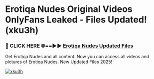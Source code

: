 # Erotiqa Nudes Original Videos 0nlyFans Leaked - Files Updated! (xku3h)

<h3>🔴 CLICK HERE 🌐==►► <a href="https://tinyurl.com/4mcuefdz" rel="nofollow">Erotiqa Nudes Updated Files</a></h3>

Get Erotiqa Nudes and all content. Now you can access all videos and pictures of Erotiqa Nudes. New Updated Files 2025!

[![xku3h](https://i.imgur.com/StAQSOY.gif)](https://tinyurl.com/4mcuefdz)
